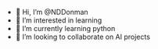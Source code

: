 - 👋 Hi, I’m @NDDonman
- 👀 I’m interested in learning 
- 🌱 I’m currently learning python 
- 💞️ I’m looking to collaborate on AI projects

<!---
NDDonman/NDDonman is a ✨ special ✨ repository because its `README.md` (this file) appears on your GitHub profile.
You can click the Preview link to take a look at your changes.
--->
